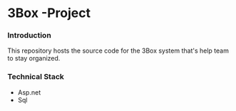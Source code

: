 # 3Box -Project

### Introduction

This repository hosts the source code for the 3Box system that's help team to stay organized.<br>


### Technical Stack
* Asp.net
* Sql

